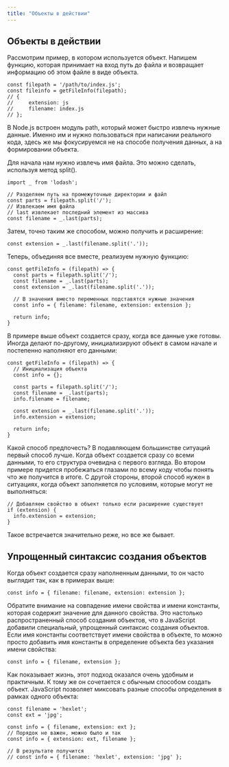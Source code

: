 ```yaml
---
title: "Объекты в действии"
---
```


## Объекты в действии

Рассмотрим пример, в котором используется объект. Напишем функцию, которая принимает на вход путь до файла и возвращает информацию об этом файле в виде объекта.

```
const filepath = '/path/to/index.js';
const fileinfo = getFileInfo(filepath);
// {
//     extension: js
//     filename: index.js
// };
```

В Node.js встроен модуль path, который может быстро извлечь нужные данные. Именно им и нужно пользоваться при написании реального кода, здесь же мы фокусируемся не на способе получения данных, а на формировании объекта.

Для начала нам нужно извлечь имя файла. Это можно сделать, используя метод split().

```
import _ from 'lodash';

// Разделяем путь на промежуточные директории и файл
const parts = filepath.split('/');
// Извлекаем имя файла
// last извлекает последний элемент из массива
const filename = _.last(parts);
```

Затем, точно таким же способом, можно получить и расширение:

```
const extension = _.last(filename.split('.'));
```

Теперь, объединяя все вместе, реализуем нужную функцию:

```
const getFileInfo = (filepath) => {
  const parts = filepath.split('/');
  const filename = _.last(parts);
  const extension = _.last(filename.split('.'));

  // В значения вместо переменных подставятся нужные значения
  const info = { filename: filename, extension: extension };

  return info;
}
```

В примере выше объект создается сразу, когда все данные уже готовы. Иногда делают по-другому, инициализируют объект в самом начале и постепенно наполняют его данными:

```
const getFileInfo = (filepath) => {
  // Инициализация объекта
  const info = {};

  const parts = filepath.split('/');
  const filename = _.last(parts);
  info.filename = filename;

  const extension = _.last(filename.split('.'));
  info.extension = extension;

  return info;
}
```

Какой способ предпочесть? В подавляющем большинстве ситуаций первый способ лучше. Когда объект создается сразу со всеми данными, то его структура очевидна с первого взгляда. Во втором примере придется пробежаться глазами по всему коду чтобы понять что же получится в итоге. С другой стороны, второй способ нужен в ситуациях, когда объект заполняется по условиям, которые могут не выполняться:

```
// Добавляем свойство в объект только если расширение существует
if (extension) {
  info.extension = extension;
}
```

Такое встречается значительно реже, но все же бывает.


## Упрощенный синтаксис создания объектов

Когда объект создается сразу наполненным данными, то он часто выглядит так, как в примерах выше:

```
const info = { filename: filename, extension: extension };
```

Обратите внимание на совпадение имени свойства и имени константы, которая содержит значение для данного свойства. Это настолько распространенный способ создания объектов, что в JavaScript добавили специальный, упрощенный синтаксис создания объектов. Если имя константы соответствует имени свойства в объекте, то можно просто добавить имя константы в определение объекта без указания имени свойства:


```
const info = { filename, extension };
```

Как показывает жизнь, этот подход оказался очень удобным и практичным. К тому же он сочетается с обычным способом создать объект. JavaScript позволяет миксовать разные способы определения в рамках одного объекта:

```
const filename = 'hexlet';
const ext = 'jpg';

const info = { filename, extension: ext };
// Порядок не важен, можно было и так
const info = { extension: ext, filename };

// В результате получится
// const info = { filename: 'hexlet', extension: 'jpg' };
```